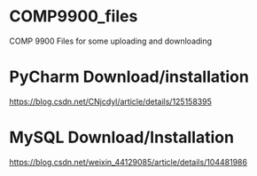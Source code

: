 # COMP9900_files
COMP 9900 Files for some uploading and downloading

# PyCharm Download/installation
https://blog.csdn.net/CNjcdyl/article/details/125158395

# MySQL Download/Installation
https://blog.csdn.net/weixin_44129085/article/details/104481986
